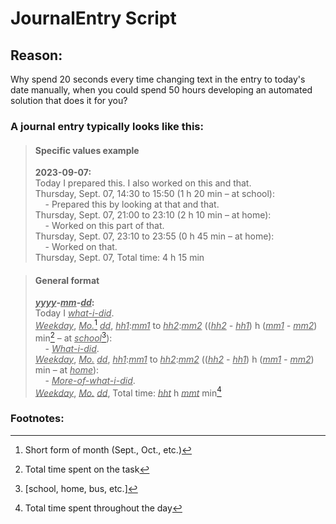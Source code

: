 # JournalEntry Script

## Reason:

Why spend 20 seconds every time changing text in the entry to today's date manually, when you could spend 50 hours developing an automated solution that does it for you?

### A journal entry typically looks like this:

> #### Specific values example
> 
> **2023-09-07:**  
> Today I prepared this. I also worked on this and that.  
> Thursday, Sept. 07, 14:30 to 15:50 (1 h 20 min – at school):  
> &nbsp;&nbsp;&nbsp;&nbsp;- Prepared this by looking at that and that.  
> Thursday, Sept. 07, 21:00 to 23:10 (2 h 10 min – at home):  
> &nbsp;&nbsp;&nbsp;&nbsp;- Worked on this part of that.  
> Thursday, Sept. 07, 23:10 to 23:55 (0 h 45 min – at home):  
> &nbsp;&nbsp;&nbsp;&nbsp;- Worked on that.  
> Thursday, Sept. 07, Total time: 4 h 15 min

> #### General format
> 
> __*<ins>yyyy</ins>*-*<ins>mm</ins>*-*<ins>dd</ins>*:__  
> Today I *<ins>what-i-did</ins>*.  
> *<ins>Weekday</ins>*, *<ins>Mo.</ins>*[^f1] *<ins>dd</ins>*, *<ins>hh1</ins>*:*<ins>mm1</ins>* to *<ins>hh2</ins>*:*<ins>mm2</ins>* ((*<ins>hh2</ins> - <ins>hh1</ins>*) h (*<ins>mm1</ins> - <ins>mm2</ins>*) min[^f2] – at *<ins>school</ins>*[^f3]):  
> &nbsp;&nbsp;&nbsp;&nbsp;- *<ins>What-i-did</ins>*.  
> *<ins>Weekday</ins>*, *<ins>Mo.</ins>* *<ins>dd</ins>*, *<ins>hh1</ins>*:*<ins>mm1</ins>* to *<ins>hh2</ins>*:*<ins>mm2</ins>* ((*<ins>hh2</ins> - <ins>hh1</ins>*) h (*<ins>mm1</ins> - <ins>mm2</ins>*) min – at *<ins>home</ins>*):  
> &nbsp;&nbsp;&nbsp;&nbsp;- *<ins>More-of-what-i-did</ins>*.  
> *<ins>Weekday</ins>*, *<ins>Mo.</ins>* *<ins>dd</ins>*, Total time: *<ins>hht</ins>* h *<ins>mmt</ins>* min[^f4]

[^f1]: Short form of month (Sept., Oct., etc.)
[^f2]: Total time spent on the task
[^f3]: \[school, home, bus, etc.\]
[^f4]: Total time spent throughout the day

### Footnotes: